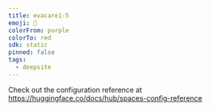 ```yaml
---
title: evacare1-5
emoji: 🐳
colorFrom: purple
colorTo: red
sdk: static
pinned: false
tags:
  - deepsite
---
```


Check out the configuration reference at https://huggingface.co/docs/hub/spaces-config-reference